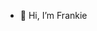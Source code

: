 - 👋 Hi, I’m Frankie
<!---
lamfkit/lamfkit is a ✨ special ✨ repository because its `README.md` (this file) appears on your GitHub profile.
You can click the Preview link to take a look at your changes.
--->
